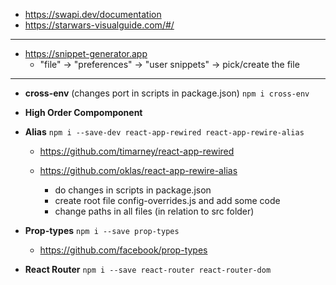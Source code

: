 - https://swapi.dev/documentation
- https://starwars-visualguide.com/#/

---

- https://snippet-generator.app
  - "file" -> "preferences" -> "user snippets" -> pick/create the file

---

- **cross-env** (changes port in scripts in package.json) `npm i cross-env`
  
- **High Order Compomponent**
- **Alias** `npm i --save-dev react-app-rewired react-app-rewire-alias`

  - https://github.com/timarney/react-app-rewired
  - https://github.com/oklas/react-app-rewire-alias

    - do changes in scripts in package.json
    - create root file config-overrides.js and add some code
    - change paths in all files (in relation to src folder)

- **Prop-types** `npm i --save prop-types`

  - https://github.com/facebook/prop-types

- **React Router** `npm i --save react-router react-router-dom`
